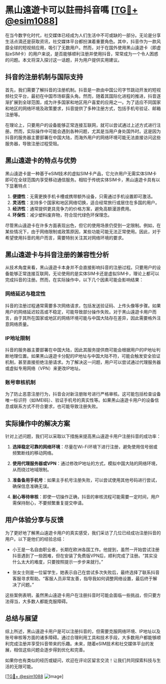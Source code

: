 # 黑山遠遊卡可以註冊抖音嗎 [[TG💪+ @esim1088](https://t.me/s/esim1088)]

在当今数字化时代，社交媒体已经成为人们生活中不可或缺的一部分。无论是分享生活点滴还是获取资讯，社交媒体平台都扮演着重要角色。其中，抖音作为一款风靡全球的短视频应用，吸引了无数用户。然而，对于在国外使用黑山遠遊卡（即虚拟eSIM卡）的用户来说，是否能够顺利注册并使用抖音，常常成为一个令人困惑的问题。本文将深入探讨这一话题，并为用户提供实用建议。

## 抖音的注册机制与国际支持

首先，我们需要了解抖音的注册机制。抖音是一款由中国公司字节跳动开发的短视频社交平台，最初在中国市场崭露头角。然而，随着其国际化进程的推进，抖音逐渐扩展到全球范围，成为许多国家和地区用户喜爱的应用之一。为了适应不同国家和地区的网络环境及政策要求，抖音提供了多种注册方式，包括手机号验证、邮箱注册等。

在理论上，只要用户的设备能够正常连接互联网，就可以尝试通过上述方式进行注册。然而，实际操作中可能会遇到各种问题，尤其是当用户身处国外时。这是因为抖音的服务器主要部署在中国大陆，而海外用户的网络环境可能无法直接访问这些服务器，导致注册过程受阻。

## 黑山遠遊卡的特点与优势

黑山遠遊卡是一种基于eSIM技术的虚拟SIM卡产品，它允许用户无需实体SIM卡即可在全球范围内享受移动通信服务。相较于传统实体SIM卡，黑山遠遊卡具有以下显著特点：

1. **便捷性**：无需更换手机卡槽或携带额外设备，只需通过手机设置即可激活。
2. **灵活性**：支持多个国家和地区网络切换，适合经常旅行或居住在多国的用户。
3. **经济性**：通常提供更具竞争力的价格方案，避免高额漫游费用。
4. **环保性**：减少塑料废弃物，符合现代绿色环保理念。

尽管黑山遠遊卡在许多方面表现出色，但它的使用场景仍受到一定限制。例如，在某些情况下，由于网络限制或政策原因，某些功能可能无法正常使用。因此，对于希望使用抖音的用户而言，需要特别关注其对网络环境的要求。

## 黑山遠遊卡与抖音注册的兼容性分析

从技术角度来看，黑山遠遊卡本身并不会直接影响抖音的注册过程。只要用户的设备能够正常连接互联网，无论使用的是实体SIM卡还是虚拟SIM卡，理论上都可以完成抖音的注册。然而，在实际操作中，以下几个因素可能会影响结果：

### 网络延迟与稳定性

抖音的注册过程通常需要多次网络请求，包括发送验证码、上传头像等步骤。如果用户的网络延迟较高或不稳定，可能导致部分操作失败。对于黑山遠遊卡用户而言，由于其所在国家或地区的网络环境可能与中国大陆存在差异，因此需要格外注意网络质量。

### IP地址限制

抖音的服务器主要部署在中国大陆，因此其服务提供商可能会根据用户的IP地址判断地理位置。如果黑山遠遊卡分配的IP地址与中国大陆不符，可能会触发安全验证机制，甚至直接拒绝注册请求。为了解决这一问题，用户可以尝试通过代理服务器或虚拟专用网络（VPN）来更改IP地址。

### 账号审核机制

为了防止恶意注册行为，抖音会对新注册账号进行严格审核。这可能包括检查设备唯一标识符（如IMEI码）、验证手机号的真实性等。如果黑山遠遊卡用户的设备信息或联系方式不符合要求，也可能导致注册失败。

## 实际操作中的解决方案

针对上述问题，我们可以采取以下措施来提高黑山遠遊卡用户注册抖音的成功率：

1. **选择稳定可靠的网络环境**：尽量在Wi-Fi环境下进行注册，避免使用信号弱或频繁断线的移动网络。
   
2. **使用代理服务器或VPN**：通过修改IP地址的方式，模拟中国大陆的网络环境，从而绕过地域限制。

3. **准备备用手机号**：如果主手机号注册失败，可以尝试使用其他号码进行尝试，确保信息准确无误。

4. **耐心等待审核**：即使一切操作正确，抖音的审核流程可能需要一定时间，用户需保持耐心，不要频繁重复提交申请。

## 用户体验分享与反馈

为了更好地了解黑山遠遊卡用户的真实感受，我们采访了几位已经成功注册抖音的用户。以下是他们的经验总结：

- 小王是一名自由职业者，长期在欧洲各国工作。他提到，虽然一开始尝试注册抖音遇到了一些困难，但在安装了免费版VPN后，顺利完成了注册。“其实没什么太大的难度，只要按照提示一步步来就行。”

- 张女士则是一位留学生，她表示自己在尝试多次失败后，最终选择了联系抖音客服寻求帮助。“客服人员非常友善，指导我如何调整网络设置，最后终于解决了问题。”

这些案例表明，虽然黑山遠遊卡用户在注册抖音时可能会面临一些挑战，但只要方法得当，大多数人都能克服障碍。

## 总结与展望

综上所述，黑山遠遊卡用户是可以注册抖音的，但需要克服网络环境、IP地址以及账号审核等方面的诸多障碍。通过合理利用工具和技术手段，大多数用户都能够顺利完成注册并享受抖音带来的乐趣。未来，随着eSIM技术和社交媒体平台的发展，相信这些问题会逐步得到优化和完善。

如果你也有类似的经历或疑问，欢迎在评论区留言交流！让我们共同探索科技与生活的无限可能。

[[TG💪+ @esim1088](https://t.me/s/esim1088) ![Image](https://i.postimg.cc/4NQfJmqS/Snipaste-2025-05-13-00-14-12.png)]